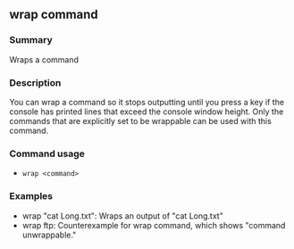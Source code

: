 ## wrap command

### Summary

Wraps a command

### Description

You can wrap a command so it stops outputting until you press a key if the console has printed lines that exceed the console window height. Only the commands that are explicitly set to be wrappable can be used with this command.

### Command usage

* `wrap <command>`

### Examples

* wrap "cat Long.txt": Wraps an output of "cat Long.txt"
* wrap ftp: Counterexample for wrap command, which shows "command unwrappable."